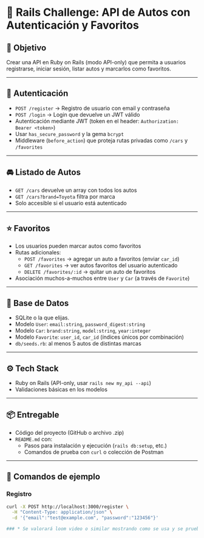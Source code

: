 # 🚀 Rails Challenge: API de Autos con Autenticación y Favoritos

## 🧩 Objetivo

Crear una API en Ruby on Rails (modo API-only) que permita a usuarios registrarse, iniciar sesión, listar autos y marcarlos como favoritos.

---

## 🔐 Autenticación

- `POST /register` → Registro de usuario con email y contraseña
- `POST /login` → Login que devuelve un JWT válido
- Autenticación mediante JWT (token en el header: `Authorization: Bearer <token>`)
- Usar `has_secure_password` y la gema `bcrypt`
- Middleware (`before_action`) que proteja rutas privadas como `/cars` y `/favorites`

---

## 🚘 Listado de Autos

- `GET /cars` devuelve un array con todos los autos
- `GET /cars?brand=Toyota` filtra por marca
- Solo accesible si el usuario está autenticado

---

## ⭐ Favoritos

- Los usuarios pueden marcar autos como favoritos
- Rutas adicionales:
  - `POST /favorites` → agregar un auto a favoritos (enviar `car_id`)
  - `GET /favorites` → ver autos favoritos del usuario autenticado
  - `DELETE /favorites/:id` → quitar un auto de favoritos
- Asociación muchos-a-muchos entre `User` y `Car` (a través de `Favorite`)

---

## 🧱 Base de Datos

- SQLite o la que elijas.
- Modelo `User`: `email:string`, `password_digest:string`
- Modelo `Car`: `brand:string`, `model:string`, `year:integer`
- Modelo `Favorite`: `user_id`, `car_id` (índices únicos por combinación)
- `db/seeds.rb`: al menos 5 autos de distintas marcas

---

## ⚙️ Tech Stack

- Ruby on Rails (API-only, usar `rails new my_api --api`) 
- Validaciones básicas en los modelos

---

## 📦 Entregable

- Código del proyecto (GitHub o archivo .zip)
- `README.md` con:
  - Pasos para instalación y ejecución (`rails db:setup`, etc.)
  - Comandos de prueba con `curl` o colección de Postman

---

## 🧪 Comandos de ejemplo

### Registro
```bash
curl -X POST http://localhost:3000/register \
  -H "Content-Type: application/json" \
  -d '{"email":"test@example.com", "password":"123456"}'

### * Se valorará loom video o similar mostrando como se usa y se prueba, explicando claramente el objetivo. Si hay video, se contemplarán 10 minutos más al entregable.
